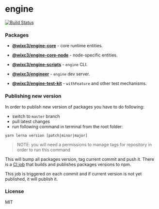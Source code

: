 # engine

[![Build Status](https://github.com/wixplosives/engine/workflows/tests/badge.svg)](https://github.com/wixplosives/engine/actions)

### Packages

- **[@wixc3/engine-core](https://github.com/wixplosives/engine/tree/master/packages/core)** - core runtime entities.

- **[@wixc3/engine-core-node](https://github.com/wixplosives/engine/tree/master/packages/core-node)** - node-specific entities.

- **[@wixc3/engine-scripts](https://github.com/wixplosives/engine/tree/master/packages/scripts)** - `engine` CLI.

- **[@wixc3/engineer](https://github.com/wixplosives/engine/tree/master/packages/engineer)** - `engine` dev server.

- **[@wixc3/engine-test-kit](https://github.com/wixplosives/engine/tree/master/packages/test-kit)** - `withFeature` and other test mechanisms.

### Publishing new version

In order to publish new version of packages you have to do following:
- switch to `master` branch
- pull latest changes
- run following command in terminal from the root folder:
```
yarn lerna version [patch|minor|major]
```

> NOTE: you will need a permissions to manage tags for repository in order to run this command

This will bump all packages version, tag current commit and push it.
There is a [CI job](https://github.com/wixplosives/engine/actions/workflows/npm.yml) that builds and publishes packages versions to npm.

This job is triggered on each commit and if current version is not yet published, it will publish it.
### License

MIT
